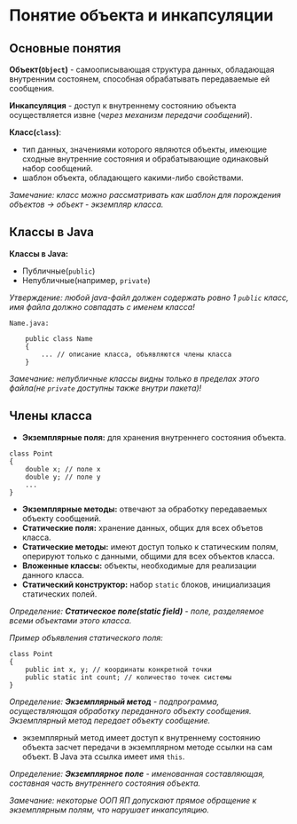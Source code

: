 # Понятие объекта и инкапсуляции

## Основные понятия

**Объект(`Object`)** - самоописывающая структура данных, обладающая внутренним состоянем, способная обрабатывать передаваемые ей сообщения.

**Инкапсуляция** - доступ к внутреннему состоянию объекта осуществляется извне (_через механизм передачи сообщений_).

**Класс(`class`)**: 
- тип данных, значениями которого являются объекты, имеющие сходные внутренние состояния и обрабатывающие одинаковый набор сообщений.
- шаблон объекта, обладающего какими-либо свойствами.

_Замечание: класс можно рассматривать как шаблон для порождения объектов -> объект - экземпляр класса._

## Классы в Java

**Классы в Java:**
- Публичные(`public`)
- Непубличные(например, `private`)

_Утверждение: любой java-файл должен содержать ровно 1 `public` класс, имя файла должно совпадать с именем класса!_

```
Name.java:

    public class Name 
    {
        ... // описание класса, объявляются члены класса
    }
```

_Замечание: непубличные классы видны только в пределах этого файла(не `private` доступны также внутри пакета)!_

## Члены класса

- **Экземплярные поля:** для хранения внутреннего состояния объекта.
```
class Point
{
    double x; // поле x
    double y; // поле y
    ...
}
```
- **Экземплярные методы:** отвечают за обработку передаваемых объекту сообщений.
- **Статические поля:** хранение данных, общих для всех объетов класса.
- **Статические методы:** имеют доступ только к статическим полям, оперируют только с данными, общими для всех объектов класса.
- **Вложенные классы:** объекты, необходимые для реализации данного класса.
- **Статический конструктор:** набор `static` блоков, инициализация статических полей.

_Определение: **Статическое поле(static field)** - поле, разделяемое всеми объектами этого класса._

*Пример объявления статического поля:*
```
class Point 
{
    public int x, y; // координаты конкретной точки
    public static int count; // количество точек системы
}
```
_Определение: **Экземплярный метод** - подпрограмма, осуществляющая обработку переданного объекту сообщения. Экземплярный метод передает объекту сообщение._
- экземплярный метод имеет доступ к внутреннему состоянию объекта засчет передачи в экземплярном методе ссылки на сам объект. В Java эта ссылка имеет имя `this`.

_Определение: **Экземплярное поле** - именованная составляющая, составная часть внутреннего состояния объекта._

_Замечание: некоторые ООП ЯП допускают прямое обращение к экземплярным полям, что нарушает инкапсуляцию._
